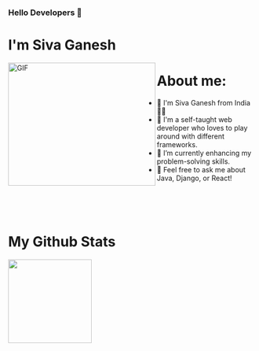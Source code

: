 ### Hello Developers 👋
# I'm Siva Ganesh

<a href="https://media.giphy.com/media/USV0ym3bVWQJJmNu3N/giphy.gif" target="_blank">
  <img src="https://media.giphy.com/media/USV0ym3bVWQJJmNu3N/giphy.gif" alt="GIF" width="300" height="250" align="left"/>
</a>   



# About me:
- 👨 I'm Siva Ganesh from India :rainbow_flag:
- 🧠 I'm a self-taught web developer who loves to play around with different frameworks.
- 🌱 I’m currently enhancing my problem-solving skills.
- 💬 Feel free to ask me about Java, Django, or React!

<br/>
<br/>
<br/>

# My Github Stats
<img align="center" height="170" src="https://github-readme-stats-sigma-five.vercel.app/api/top-langs/?username=user-siva&layout=compact&langs_count=16&theme=dracula"/>
